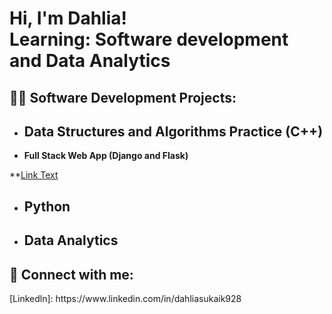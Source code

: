 <h1>Hi, I'm Dahlia! <br/> Learning: Software development and Data Analytics 

<h2>👨‍💻 Software Development Projects:</h2>

- <b>Data Structures and Algorithms Practice (C++)</b>
  - 
- <b>Full Stack Web App (Django and Flask)</b>

**[Link Text](https://github.com/dahliasukaik/CPSC-362-Group-6.git)
  
- <b>Python</b>
  - 

- <b>Data Analytics</b>
  - 



<h2> 🤳 Connect with me:</h2>
[Linkedln]: https://www.linkedin.com/in/dahliasukaik928
